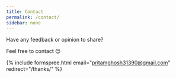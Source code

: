 ```yaml
---
title: Contact
permalink: /contact/
sidebar: none
---
```

Have any feedback or opinion to share?

Feel free to contact 😊

{% include formspree.html email="pritamghosh31390@gmail.com" redirect="/thanks/" %}
